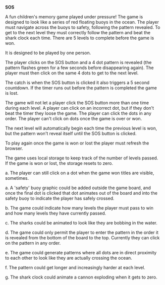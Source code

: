 
**SOS**

<!-- OVERVIEW -->

A fun children's memory game played under pressure! The game is designed to look like a series of red floating buoys in the ocean. The player must navigate across the buoys to safety, following the pattern revealed. To get to the next level they must correctly follow the pattern and beat the shark clock each time. There are 5 levels to complete before the game is won.

It is designed to be played by one person.

<!-- ** HOW TO PLAY ** -->

The player clicks on the SOS button and a 4 dot pattern is revealed (the pattern flashes green for a few seconds before disappearing again). The player must then click on the same 4 dots to get to the next level.

The catch is when the SOS button is clicked it also triggers a 5 second countdown. If the timer runs out before the pattern is completed the game is lost.

The game will not let a player click the SOS button more than one time during each level.
A player can click on an incorrect dot, but if they don't beat the timer they loose the game.
The player can click the dots in any order.
The player can't click on dots once the game is over or won.

The next level will automatically begin each time the previous level is won, but the pattern won't reveal itself until the SOS button is clicked.

To play again once the game is won or lost the player must refresh the browser.

The game uses local storage to keep track of the number of levels passed. If the game is won or lost, the storage resets to zero.

<!-- BUGS -->

a. The player can still click on a dot when the game won titles are visible, sometimes.

<!-- SUGGESTED FUTURE UPDATES  -->

a. A 'safety' buoy graphic could be added outside the game board, and once the final dot is clicked that dot animates out of the board and into the safety buoy to indicate the player has safely crossed.

b. The game could indicate how many levels the player must pass to win and how many levels they have currently passed.

c. The sharks could be animated to look like they are bobbing in the water.

d. The game could only permit the player to enter the pattern in the order it is revealed from the bottom of the board to the top. Currently they can click on the pattern in any order.

e. The game could generate patterns where all dots are in direct proximity to each other to look like they are actually crossing the ocean.

f. The pattern could get longer and increasingly harder at each level.

g. The shark clock could animate a cannon exploding when it gets to zero.
